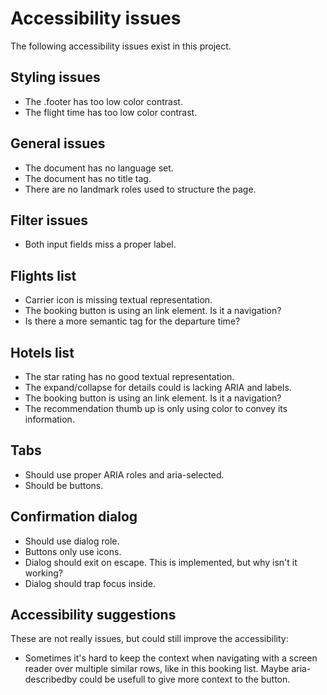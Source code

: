 # Accessibility issues

The following accessibility issues exist in this project.

## Styling issues

- The .footer has too low color contrast.
- The flight time has too low color contrast.

## General issues

- The document has no language set.
- The document has no title tag.
- There are no landmark roles used to structure the page.

## Filter issues

- Both input fields miss a proper label.

## Flights list

- Carrier icon is missing textual representation.
- The booking button is using an link element. Is it a navigation?
- Is there a more semantic tag for the departure time?

## Hotels list

- The star rating has no good textual representation.
- The expand/collapse for details could is lacking ARIA and labels.
- The booking button is using an link element. Is it a navigation?
- The recommendation thumb up is only using color to convey its information.

## Tabs

- Should use proper ARIA roles and aria-selected.
- Should be buttons.

## Confirmation dialog

- Should use dialog role.
- Buttons only use icons.
- Dialog should exit on escape. This is implemented, but why isn't it working?
- Dialog should trap focus inside.

## Accessibility suggestions

These are not really issues, but could still improve the accessibility:

- Sometimes it's hard to keep the context when navigating with a screen reader
  over multiple similar rows, like in this booking list. Maybe aria-describedby
  could be usefull to give more context to the button.
